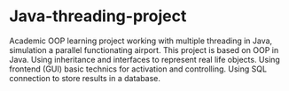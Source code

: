 # Java-threading-project
Academic OOP learning project working with multiple threading in Java, simulation a parallel functionating airport.
This project is based on OOP in Java.
Using inheritance and interfaces to represent real life objects.
Using frontend (GUI) basic technics for activation and controlling.
Using SQL connection to store results in a database.

